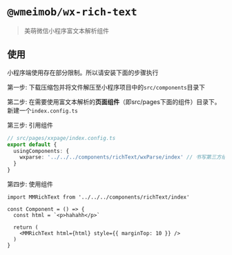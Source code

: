 # `@wmeimob/wx-rich-text`

> 美萌微信小程序富文本解析组件

## 使用

小程序端使用存在部分限制。所以请安装下面的步骤执行

第一步: 下载压缩包并将文件解压至小程序项目中的`src/components`目录下

第二步: 在需要使用富文本解析的**页面组件**（即src/pages下面的组件）目录下。新建一个`index.config.ts`

第三步: 引用组件

```ts
// src/pages/xxpage/index.config.ts
export default {
  usingComponents: {
    wxparse: '../../../components/richText/wxParse/index' // 书写第三方组件的相对路径
  }
}

```

第四步: 使用组件

```tsx
import MMRichText from '../../../components/richText/index'

const Component = () => {
  const html = `<p>hahahh</p>`

  return (
    <MMRichText html={html} style={{ marginTop: 10 }} />
  )
}

```
